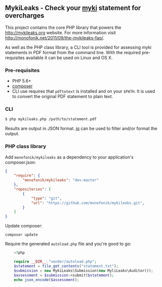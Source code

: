 ## MykiLeaks - Check your [myki](https://www.mymyki.com.au/) statement for overcharges

This project contains the core PHP library that powers the http://mykileaks.org website. For more
information visit http://monofonik.net/2011/09/the-mykileaks-faq/.

As well as the PHP class library, a CLI tool is provided for assessing myki statements in PDF
format from the command line. With the required pre-requisites available it can be used on Linux and 
OS X.


### Pre-requisites

- PHP 5.6+
- [composer](https://getcomposer.org/)
- CLI use requires that `pdftotext` is installed and on your `$PATH`. It is used to convert the 
  original PDF statement to plain text.


### CLI

```bash
$ php mykileaks.php /path/to/statement.pdf
```

Results are output in JSON format. [jq](http://stedolan.github.io/jq/) can be used to filter and/or
format the output.


### PHP class library

Add `monofonik/mykileaks` as a dependency to your application's composer.json:

```json
{
    "require": {
        "monofonik/mykileaks": "dev-master"
    },
    "repositories": [
        {
            "type": "git",
            "url": "https://github.com/monofonik/mykileaks.git",
        }
    ]
}
```


Update composer:

    composer update


Require the generated `autoload.php` file and you're good to go:

```php
    <?php 

    require __DIR__."vendor/autoload.php";
    $statement = file_get_contents("statement.txt");
    $submission = new MykiLeaks\Submission(new MyliLeaks\Auditor());
    $assessment = $submission->submit($statement);
    echo json_encode($assessment);

```
